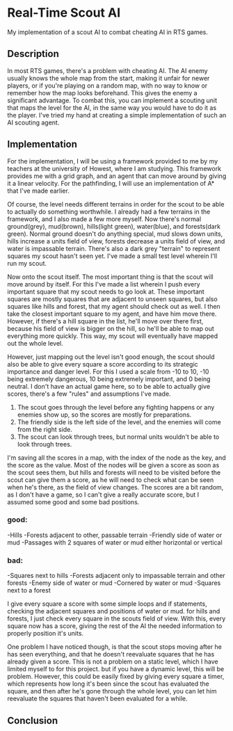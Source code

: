 # Real-Time Scout AI

My implementation of a scout AI to combat cheating AI in RTS games.

## Description

In most RTS games, there's a problem with cheating AI. The AI enemy usually knows the whole map from the start, making it unfair for newer players, or if you're playing on a random map, with no way to know or remember how the map looks beforehand. This gives the enemy a significant advantage.
To combat this, you can implement a scouting unit that maps the level for the AI, in the same way you would have to do it as the player. I've tried my hand at creating a simple implementation of such an AI scouting agent.

## Implementation

For the implementation, I will be using a framework provided to me by my teachers at the university of Howest, where I am studying. This framework provides me with a grid graph, and an agent that can move around by giving it a linear velocity. For the pathfinding, I will use an implementation of A* that I've made earlier.



Of course, the level needs different terrains in order for the scout to be able to actually do something worthwhile. I already had a few terrains in the framework, and I also made a few more myself. Now there's normal ground(grey), mud(brown), hills(light green), water(blue), and forests(dark green).
Normal ground doesn't do anything special, mud slows down units, hills increase a units field of view, forests decrease a units field of view, and water is impassable terrain. There's also a dark grey "terrain" to represent squares my scout hasn't seen yet. I've made a small test level wherein I'll run my scout.



Now onto the scout itself. The most important thing is that the scout will move around by itself. For this I've made a list wherein I push every important square that my scout needs to go look at. These important squares are mostly squares that are adjacent to unseen squares, but also squares like hills and forest, that my agent should check out as well. I then take the closest important square to my agent, and have him move there. However, if there's a hill square in the list, he'll move over there first, because his field of view is bigger on the hill, so he'll be able to map out everything more quickly. This way, my scout will eventually have mapped out the whole level.

However, just mapping out the level isn't good enough, the scout should also be able to give every square a score according to its strategic importance and danger level. For this I used a scale from -10 to 10, -10 being extremely dangerous, 10 being extremely important, and 0 being neutral. 
I don't have an actual game here, so to be able to actually give scores, there's a few "rules" and assumptions I've made. 

1) The scout goes through the level before any fighting happens or any enemies show up, so the scores are mostly for preparations.
2) The friendly side is the left side of the level, and the enemies will come from the right side.
3) The scout can look through trees, but normal units wouldn't be able to look through trees.

I'm saving all the scores in a map, with the index of the node as the key, and the score as the value. Most of the nodes will be given a score as soon as the scout sees them, but hills and forests will need to be visited before the scout can give them a score, as he will need to check what can be seen when he's there, as the field of view changes. The scores are a bit random, as I don't have a game, so I can't give a really accurate score, but I assumed some good and some bad positions.

### good:
-Hills
-Forests adjacent to other, passable terrain
-Friendly side of water or mud
-Passages with 2 squares of water or mud either horizontal or vertical

### bad:
-Squares next to hills
-Forests adjacent only to impassable terrain and other forests
-Enemy side of water or mud
-Cornered by water or mud
-Squares next to a forest

I give every square a score with some simple loops and if statements, checking the adjacent squares and positions of water or mud. for hills and forests, I just check every square in the scouts field of view. With this, every square now has a score, giving the rest of the AI the needed information to properly position it's units.

One problem I have noticed though, is that the scout stops moving after he has seen everything, and that he doesn't reevaluate squares that he has already given a score. This is not a problem on a static level, which I have limited myself to for this project. but if you have a dynamic level, this will be problem. However, this could be easily fixed by giving every square a timer, which represents how long it's been since the scout has evaluated the square, and then after he's gone through the whole level, you can let him reevaluate the squares that haven't been evaluated for a while.


## Conclusion






